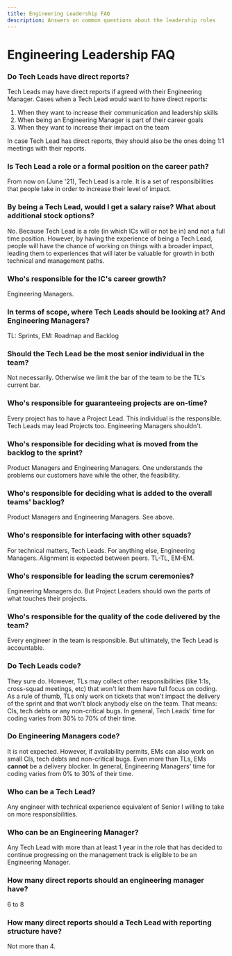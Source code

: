 ```yaml
---
title: Engineering Leadership FAQ
description: Answers on common questions about the leadership roles
---
```


# Engineering Leadership FAQ

### Do Tech Leads have direct reports?
Tech Leads may have direct reports if agreed with their Engineering Manager. Cases when a Tech Lead would want to have direct reports:
1. When they want to increase their communication and leadership skills
2. When being an Engineering Manager is part of their career goals
3. When they want to increase their impact on the team 

In case Tech Lead has direct reports, they should also be the ones doing 1:1 meetings with their reports.

### Is Tech Lead a role or a formal position on the career path?
From now on (June '21), Tech Lead is a role. It is a set of responsibilities that people take in order to increase their level of impact.

### By being a Tech Lead, would I get a salary raise? What about additional stock options?
No. Because Tech Lead is a role (in which ICs will or not be in) and not a full time position. However, by having the experience of being a Tech Lead, people will have the chance of working on things with a broader impact, leading them to experiences that will later be valuable for growth in both technical and management paths.

### Who's responsible for the IC's career growth?
Engineering Managers.

### In terms of scope, where Tech Leads should be looking at? And Engineering Managers?
TL: Sprints, EM: Roadmap and Backlog

### Should the Tech Lead be the most senior individual in the team?
Not necessarily. Otherwise we limit the bar of the team to be the TL's current bar.

### Who's responsible for guaranteeing projects are on-time?
Every project has to have a Project Lead. This individual is the responsible. Tech Leads may lead Projects too. Engineering Managers shouldn't.

### Who's responsible for deciding what is moved from the backlog to the sprint?
Product Managers and Engineering Managers. One understands the problems our customers have while the other, the feasibility. 

### Who's responsible for deciding what is added to the overall teams' backlog?
Product Managers and Engineering Managers. See above.

### Who's responsible for interfacing with other squads?
For technical matters, Tech Leads. For anything else, Engineering Managers. Alignment is expected between peers. TL-TL, EM-EM.

### Who's responsible for leading the scrum ceremonies?
Engineering Managers do. But Project Leaders should own the parts of what touches their projects.

### Who's responsible for the quality of the code delivered by the team?
Every engineer in the team is responsible. But ultimately, the Tech Lead is accountable.

### Do Tech Leads code?
They sure do. However, TLs may collect other responsibilities (like 1:1s, cross-squad meetings, etc) that won't let them have full focus on coding. As a rule of thumb, TLs only work on tickets that won't impact the delivery of the sprint and that won't block anybody else on the team. That means:  CIs, tech debts or any non-critical bugs. In general, Tech Leads' time for coding varies from 30% to 70% of their time.

### Do Engineering Managers code?
It is not expected. However, if availability permits, EMs can also work on small CIs, tech debts and non-critical bugs. Even more than TLs, EMs **cannot** be a delivery blocker. In general, Engineering Managers' time for coding varies from 0% to 30% of their time.

### Who can be a Tech Lead?
Any engineer with technical experience equivalent of Senior I willing to take on more responsibilities.

### Who can be an Engineering Manager?
Any Tech Lead with more than at least 1 year in the role that has decided to continue progressing on the management track is eligible to be an Engineering Manager.

### How many direct reports should an engineering manager have?
6 to 8

### How many direct reports should a Tech Lead with reporting structure have?
Not more than 4.

